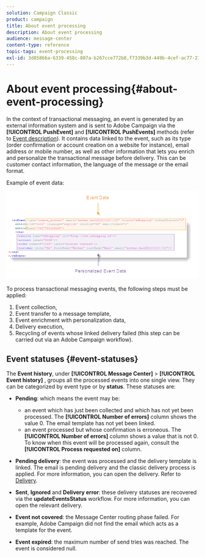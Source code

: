 ```yaml
---
solution: Campaign Classic
product: campaign
title: About event processing
description: About event processing
audience: message-center
content-type: reference
topic-tags: event-processing
exl-id: 3d85866a-6339-458c-807a-b267cce772b8,f7339b3d-449b-4cef-ac77-21ca144ebff4
---
```

# About event processing{#about-event-processing}

 In the context of transactional messaging, an event is generated by an external information system and is sent to Adobe Campaign via the **[!UICONTROL PushEvent]** and **[!UICONTROL PushEvents]** methods (refer to [Event description](../../message-center/using/event-description.md)). It contains data linked to the event, such as its type (order confirmation or account creation on a website for instance), email address or mobile number, as well as other information that lets you enrich and personalize the transactional message before delivery. This can be customer contact information, the language of the message or the email format.

Example of event data:

![](assets/messagecenter_events_request_001.png)

To process transactional messaging events, the following steps must be applied:

1. Event collection,
1. Event transfer to a message template,
1. Event enrichment with personalization data,
1. Delivery execution,
1. Recycling of events whose linked delivery failed (this step can be carried out via an Adobe Campaign workflow).

## Event statuses {#event-statuses}

The **Event history**, under **[!UICONTROL Message Center]** > **[!UICONTROL Event history]** , groups all the processed events into one single view. They can be categorized by event type or by **status**. These statuses are:

* **Pending**: which means the event may be:

    * an event which has just been collected and which has not yet been processed. The **[!UICONTROL Number of errors]** column shows the value 0. The email template has not yet been linked.
    * an event processed but whose confirmation is erroneous. The **[!UICONTROL Number of errors]** column shows a value that is not 0. To know when this event will be processed again, consult the **[!UICONTROL Process requested on]** column.

* **Pending delivery**: the event was processed and the delivery template is linked. The email is pending delivery and the classic delivery process is applied. For more information, you can open the delivery. Refer to [Delivery](../../delivery/using/about-message-tracking.md).
* **Sent**, **Ignored** and **Delivery error**: these delivery statuses are recovered via the **updateEventsStatus** workflow. For more information, you can open the relevant delivery.
* **Event not covered**: the Message Center routing phase failed. For example, Adobe Campaign did not find the email which acts as a template for the event.
* **Event expired**: the maximum number of send tries was reached. The event is considered null.

